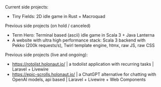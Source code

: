 Current side projects:
- Tiny Fields: 2D idle game in Rust + Macroquad

Previous side projects (on hold / canceled)
- Term Hero: Terminal based (ascii) idle game in Scala 3 + Java Lanterna
- A website with ultra high performance stack: Scala 3 backend with Pekko (200k requests/s), Twirl template engine, htmx, raw JS, raw CSS

Previous side projects (live and ongoing):
- https://rotolist.holonaut.io/ | a todolist application with recurring tasks | Laravel + Livewire
- https://epic-scrolls.holonaut.io/ | a ChatGPT alternative for chatting with OpenAI models, api based | Laravel + Livewire + Web Components
